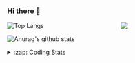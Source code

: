### Hi there 👋

<!--
**tao8687/tao8687** is a ✨ _special_ ✨ repository because its `README.md` (this file) appears on your GitHub profile.

Here are some ideas to get you started:

- 🔭 I’m currently working on ...
- 🌱 I’m currently learning ...
- 👯 I’m looking to collaborate on ...
- 🤔 I’m looking for help with ...
- 💬 Ask me about ...
- 📫 How to reach me: ...
- 😄 Pronouns: ...
- ⚡ Fun fact: ...
-->

<img align='right' src="https://media.giphy.com/media/M9gbBd9nbDrOTu1Mqx/giphy.gif" width="240">

  
![Top Langs](https://github-readme-stats.vercel.app/api/top-langs/?username=tao8687&layout=compact&title_color=23238E&text_color=A67D3D)

![Anurag's github stats](https://github-readme-stats.vercel.app/api?username=tao8687&show_icons=true&&text_color=A67D3D&title_color=23238E&show_icons=false&count_private=true&hide=stars)

<details>
  <summary>:zap: Coding Stats</summary>
  <br>
    
<!--START_SECTION:waka-->
![Code Time](http://img.shields.io/badge/Code%20Time-2%2C072%20hrs%2031%20mins-blue)

![Profile Views](http://img.shields.io/badge/Profile%20Views-2-blue)

**🐱 My GitHub Data** 

> 📦 1.5 MB Used in GitHub's Storage 
 > 
> 🚫 Not Opted to Hire
 > 
> 📜 63 Public Repositories 
 > 
> 🔑 24 Private Repositories 
 > 
**I'm an Early 🐤** 

```text
🌞 Morning                1786 commits        ██████████████████████░░░   89.34 % 
🌆 Daytime                90 commits          █░░░░░░░░░░░░░░░░░░░░░░░░   04.50 % 
🌃 Evening                119 commits         █░░░░░░░░░░░░░░░░░░░░░░░░   05.95 % 
🌙 Night                  4 commits           ░░░░░░░░░░░░░░░░░░░░░░░░░   00.20 % 
```
📅 **I'm Most Productive on Wednesday** 

```text
Monday                   287 commits         ████░░░░░░░░░░░░░░░░░░░░░   14.36 % 
Tuesday                  273 commits         ███░░░░░░░░░░░░░░░░░░░░░░   13.66 % 
Wednesday                344 commits         ████░░░░░░░░░░░░░░░░░░░░░   17.21 % 
Thursday                 267 commits         ███░░░░░░░░░░░░░░░░░░░░░░   13.36 % 
Friday                   283 commits         ████░░░░░░░░░░░░░░░░░░░░░   14.16 % 
Saturday                 277 commits         ███░░░░░░░░░░░░░░░░░░░░░░   13.86 % 
Sunday                   268 commits         ███░░░░░░░░░░░░░░░░░░░░░░   13.41 % 
```


📊 **This Week I Spent My Time On** 

```text
🕑︎ Time Zone: Asia/Shanghai

💬 Programming Languages: 
Python                   11 hrs 26 mins      █████████████████████░░░░   83.64 % 
Bash                     1 hr 22 mins        ███░░░░░░░░░░░░░░░░░░░░░░   10.03 % 
Markdown                 24 mins             █░░░░░░░░░░░░░░░░░░░░░░░░   03.02 % 
YAML                     18 mins             █░░░░░░░░░░░░░░░░░░░░░░░░   02.30 % 
Text                     7 mins              ░░░░░░░░░░░░░░░░░░░░░░░░░   00.92 % 

🔥 Editors: 
VS Code                  13 hrs 41 mins      █████████████████████████   100.00 % 

🐱‍💻 Projects: 
BossMatchJobHunter       10 hrs 6 mins       ██████████████████░░░░░░░   73.89 % 
transitive               2 hrs 2 mins        ████░░░░░░░░░░░░░░░░░░░░░   14.87 % 
RednoteMCP               1 hr 28 mins        ███░░░░░░░░░░░░░░░░░░░░░░   10.82 % 
SecLists                 3 mins              ░░░░░░░░░░░░░░░░░░░░░░░░░   00.43 % 

💻 Operating System: 
Linux                    13 hrs 41 mins      █████████████████████████   100.00 % 
```

**I Mostly Code in C++** 

```text
C++                      11 repos            ████████░░░░░░░░░░░░░░░░░   33.33 % 
Python                   8 repos             ██████░░░░░░░░░░░░░░░░░░░   24.24 % 
JavaScript               2 repos             ██░░░░░░░░░░░░░░░░░░░░░░░   06.06 % 
Batchfile                1 repo              █░░░░░░░░░░░░░░░░░░░░░░░░   03.03 % 
HTML                     1 repo              █░░░░░░░░░░░░░░░░░░░░░░░░   03.03 % 
```



**Timeline**

![Lines of Code chart](https://raw.githubusercontent.com/tao8687/tao8687/master/assets/bar_graph.png)


 Last Updated on 02/07/2025 01:59:16 UTC
<!--END_SECTION:waka-->
</details>
